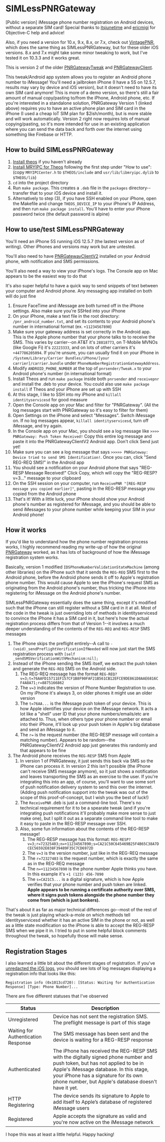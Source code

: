 # SIMLessPNRGateway
[Public version] iMessage phone number registration on Android devices, without a separate SIM card! Special thanks to [itsjunetime](https://github.com/itsjunetime) and [ericmigi](https://gist.github.com/ericmigi) for Objective-C help and advice!

Also, if you need a version for 10.x, 9.x, 8.x, or 7.x, check out [VintagePNR](https://github.com/AwesomeIndustry/VintagePNR), which does
the same thing as SIMLessPNRGateway, but for these older iOS versions. 8.x and 7.x might take some minor tweaking to work, but I've
tested it on 10.3.3 and it works great.

This is version 2 of the older [PNRGatewayTweak](https://github.com/AwesomeIndustry/PNRGatewayTweak) and [PNRGatewayClient](https://github.com/AwesomeIndustry/PNRGatewayClient).

This tweak/Android app system allows you to register an Android phone number to iMessage! You'll need a jailbroken iPhone (I have a 5S on 12.5.7, results may vary by device and iOS version), but
it doesn't need to have its own SIM card anymore! This is more of a demo version, so there's still a fair amount of manual copy/pasting to/from the iPhone, Android phone, etc. If
you're interested in a standalone solution, PNRGateway Version 1 (linked above) requires you to have an active phone plan and SIM card in the iPhone (I used a cheap IoT SIM plan for $2ish/month), but
is more stable and will work automatically. Version 2 right now requires lots of manual copying/pasting, so it's more intended for use in an existing application
where you can send the data back and forth over the internet using something like Firebase or HTTP.

## How to build SIMLessPNRGateway

1. [Install theos](https://theos.dev/docs/installation) if you haven't already
2. [Install MRYIPC for Theos](https://github.com/Muirey03/MRYIPC) following the first step under "How to use": (copy `MRYIPCCenter.h` to `$THEOS/include` and `usr/lib/libmryipc.dylib` to `$THEOS/lib`)
3. `cd` into the project directory
4. Run `make package`. This creates a `.deb` file in the `packages` directory--transfer that to your iOS device and install it.
5. Alternatively to step (3), if you have SSH enabled on your iPhone, open the Makefile and change `THEOS_DEVICE_IP` to your iPhone's IP Address, and then run `make package install`. You'll have to enter your iPhone password twice (the default password is alpine)

## How to use/test SIMLessPNRGateway

You'll need an iPhone 5S running iOS 12.5.7 (the lastest version as of writing). Other iPhones and versions may work but are untested.


You'll also need to have [PNRGatewayClientV2](https://github.com/AwesomeIndustry/PNRGatewayClientV2) installed on your Android phone, with notification and SMS permissions.


You'll also need a way to view your iPhone's logs. The Console app on Mac appears to be the easiest way to do that


It's also super helpful to have a quick way to send snippets of text between your computer and Android phone. Any messaging app installed on both will do just fine

1. Ensure FaceTime and iMessage are both turned off in the iPhone settings. Also make sure you're SSHed into your iPhone
2. On your iPhone, make a text file in the root directory: `/pnr_android_number.txt`, and set its contents to your Android phone's number in international format (ex. `+11234567890`)
3. Make sure your gateway address is set correctly in the Android app. This is the Apple phone number that your phone talks to to receive the SMS. This varies by carrier--on AT&T it's `28818773`, on T-Mobile MVNOs (like Google Fi) it's `22223333`, and on lots of other carriers it's `+447786205094`. If you're unsure, you can usually find it on your iPhone in `/System/Library/Carrier Bundles/iPhone/[your carrier]/carrier.bundle` under `PhoneNumberRegistrationGatewayAddress`.
4. Modify `ANDROID_PHONE_NUMBER` at the top of `pnrsender/Tweak.x` to your Android phone's number (in international format)
5. Install Theos and run `make package` inside both `pnrsender` and `receivepnr` and install the .deb to your device. You could also use `make package install` if Theos and your iPhone are set up with SSH
6. At this stage, I like to SSH into my iPhone and `killall identityservicesd` for good measure
7. Open the Console app on your Mac and filter for "PNRGateway". (All the log messages start with PNRGateway so it's easy to filter for them)
8. Open Settings on the iPhone and select "Messages". Switch iMessage on. If no log messages appear, `killall identityservicesd`, turn off iMessage, and try again.
9. In the Console app on your Mac, you should see a log message like `>>>> PNRGateway: Push Token Received!` Copy this entire log message and paste it into the PNRGatewayClientV2 Android app. Don't click Send just yet!
10. Make sure you can see a log message that says `>>>>> PNRGateway: Device tried to send SMS Identification!`. Once you can, click "Send REG-REQ SMS!" in the Android app
11. You should see a notification on your Android phone that says "REG-RESP Message Received!" Click Copy, which will copy the "REG-RESP?v=3..." message to your clipboard
12. On the SSH session on your computer, run `ReceivePNR "[REG-RESP message you copied earlier]"`, pasting in the REG-RESP message you copied from the Android phone
13. That's it! With a little luck, your iPhone should show your Android phone's number as registered for iMessage, and you should be able to send iMessages to your phone number while keeping your SIM in your Android phone!

## How it works

If you'd like to understand how the phone number registration process works, I highly recommend reading my write-up of how the original [PNRGateway](https://github.com/AwesomeIndustry/PNRGatewayTweak) worked, as it has lots of background of how the iMessage registration system works.

Basically, version 1 modified `IDSPhoneNumberValidationStateMachine` (among other libraries) on the iPhone such that it sends the `REG-REQ` SMS first to the Android phone, before the Android phone sends it off to Apple's registration phone number. This would cause Apple to see the iPhone's request SMS as originating from the Android phone's number, thus tricking the iPhone into registering for iMessage on the Android phone's number.

SIMLessPNRGateway essentially does the same thing, except it's modified such that the iPhone can still register without a SIM card in it at all.
Most of the code in the tweak is just overriding lots of methods in identityservicesd to convince the iPhone it has a SIM card in it, but here's how the actual registration process differs from that of Version 1--it involves a much deeper understanding of the contents of the `REG-REQ` and `REG-RESP` SMS messages

1. The iPhone skips the preflight entirely--A call to `- (void)_sendPreflightVerificationIfNeeded` will now just start the SMS registration process with `[self _sendSMSVerificationWithMechanism:nil];`
2. Instead of the iPhone sending the SMS itself, we extract the push token and generate the `REG-REQ` SMS on the Android side.
    1. The REG-REQ message has the format `REG-REQ?v=3;t=76AAFD15711EF157CF1B8F90FAF21B561CB12EFCE9DE861D8AAE6816CF4A8A71;r=8875166862`
    2. The `v=3` indicates the version of Phone Number Registration to use. On my iPhone it's always 3, on older phones it might use an older version
    3. The `t=76AA...` is the iMessage push token of your device. This is how Apple identifies your device on the iMessage network. It acts a lot like a "shell" user ID that your phone numbers/emails/etc are attached to. Thus, when others type your phone number or email into their iPhone, it'll look up your push token in Apple's big database and send an iMessage to it.
    4. The `r=` is the request number (the REG-RESP message will contain a matching number). Appears to be random--the PNRGatewayClientV2 Android app just generates this randomly and that appears to be fine
3. The Android phone receives the `REG-RESP` SMS from Apple
    1. In version 1 of PNRGateway, it just sends this back via SMS so the iPhone can process it. In version 2 this isn't possible (the iPhone can't receive SMS message anymore), so it just shows a notification and leaves transporting the SMS as an exercise to the user. If you're integrating this into an app, of course, you'll want to use some sort of push notification delivery system to send this over the internet. (Adding push notification support into the tweak was out of the scope of this proof-of-concept, but I wish you the best of luck!)
    2. The `ReceivePNR` .deb is just a command-line tool. There's no technical requirement for it to be a spearate tweak (and if you're integrating push notifications it'll probably make more sense to just make one), but I split it out as a separate command line tool to make it easy to paste in the REG-RESP message over SSH.
    3. Also, some fun information about the contents of the REG-RESP message!
        1. The REG-RESP message has this format: `REG-RESP?v=3;r=72325403;n=+11234567890;s=CA21C50C645469B25F4B65C38A7DCEC56592E038F39489F35C7CD6972D`
        2. The `v=3` is the version number, just like in the REG-REQ message
        3. The `r=72327403` is the request number, which is exactly the same as in the REG-REQ message
        4. The `n=+11234567890` is the phone number Apple thinks you have. In this example it's `+1 (123) 456-7890`
        5. The `s=CA21C5...` is a digital signature, which is how Apple verifies that your phone number and push token are linked. **Apple appears to be running a certificate authority over SMS, where it signs push tokens alongside the phone number they come from (which is just bonkers).**
 
That's about it as far as major technical differences go--most of the rest of the tweak is just playing whack-a-mole on which methods tell identityservicesd whether it has an active SIM in the phone or not, as well as a little state modification so the iPhone is able to accept the REG-RESP SMS when we pipe it in. I tried to put in some helpful block comments throughout the tweak, so hopefully those will make sense.

## Registration Stages

I also learned a little bit about the different stages of registration. If you've [unredacted the iOS logs](https://github.com/EthanArbuckle/unredact-private-os_logs), you should see lots of log messages displaying a registration info that looks like this: 

```
Registration info (0x1013cd720): [Status: Waiting for Authentication Response] [Type: Phone Number]...
```

There are five different statuses that I've observed

| Status      | Description |
| ----------- | ----------- |
| Unregistered      | Device has not sent the registration SMS. The preflight message is part of this stage       |
| Waiting for Authentication Response   | The SMS message has been sent and the device is waiting for a REG-RESP response        |
| Authenticated   | The iPhone has received the REG-RESP SMS with the digitally signed phone number and push token, but has not applied to be in Apple's iMessage database. In this stage, your iPhone has a signature for its own phone number, but Apple's database doesn't have it yet.         |
| HTTP Registering   | The device sends its signature to Apple to add itself to Apple’s database of registered iMessage users        |
| Registered   | Apple accepts the signature as valid and you're now active on the iMessage network        |


I hope this was at least a little helpful. Happy hacking!
